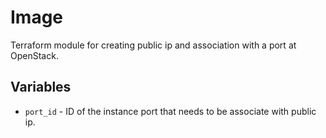 # Image

Terraform module for creating public ip and association with a port at  OpenStack.

## Variables

  * `port_id` - ID of the instance port that needs to be associate with public ip.
